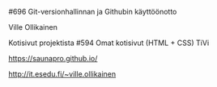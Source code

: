 #696 Git-versionhallinnan ja Githubin käyttöönotto

Ville Ollikainen

Kotisivut projektista #594 Omat kotisivut (HTML + CSS) TiVi

https://saunapro.github.io/

http://it.esedu.fi/~ville.ollikainen
